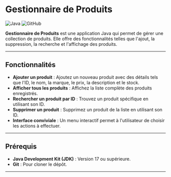 # Gestionnaire de Produits

![Java](https://img.shields.io/badge/Java-17-blue)
![GitHub](https://img.shields.io/badge/GitHub-Repository-brightgreen)

**Gestionnaire de Produits** est une application Java qui permet de gérer une collection de produits. Elle offre des fonctionnalités telles que l'ajout, la suppression, la recherche et l'affichage des produits.

---

## Fonctionnalités

- **Ajouter un produit** : Ajoutez un nouveau produit avec des détails tels que l'ID, le nom, la marque, le prix, la description et le stock.
- **Afficher tous les produits** : Affichez la liste complète des produits enregistrés.
- **Rechercher un produit par ID** : Trouvez un produit spécifique en utilisant son ID.
- **Supprimer un produit** : Supprimez un produit de la liste en utilisant son ID.
- **Interface conviviale** : Un menu interactif permet à l'utilisateur de choisir les actions à effectuer.

---

## Prérequis

- **Java Development Kit (JDK)** : Version 17 ou supérieure.
- **Git** : Pour cloner le dépôt.

---

